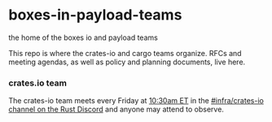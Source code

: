 # boxes-in-payload-teams
the home of the boxes io and payload teams

This repo is where the crates-io and cargo teams organize. RFCs and meeting agendas, as well as policy and planning documents, live here.

### crates.io team
The crates-io team meets every Friday at [10:30am ET](https://www.thetimezoneconverter.com/?t=10%3A30AM&tz=ET%20(Eastern%20Time)) in the [#infra/crates-io channel on the Rust Discord](https://discordapp.com/channels/442252698964721669/448525639469891595) and anyone may attend to observe.
